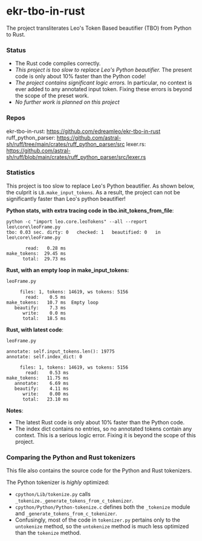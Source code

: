 
# ekr-tbo-in-rust

The project transliterates Leo's Token Based beautifier (TBO) from Python to Rust.

### Status

- The Rust code compiles correctly.
- *This project is too slow to replace Leo's Python beautifier.*
   The present code is only about 10% faster than the Python code!
- *The project contains significant logic errors.*
   In particular, no context is ever added to any annotated input token.
   Fixing these errors is beyond the scope of the preset work.
- *No further work is planned on this project*

### Repos

ekr-tbo-in-rust: https://github.com/edreamleo/ekr-tbo-in-rust
ruff_python_parser: https://github.com/astral-sh/ruff/tree/main/crates/ruff_python_parser/src
lexer.rs: https://github.com/astral-sh/ruff/blob/main/crates/ruff_python_parser/src/lexer.rs

### Statistics

This project is too slow to replace Leo's Python beautifier.
As shown below, the culprit is `LB.make_input_tokens`.
As a result, the project can not be significantly faster than Leo's python beautifier!

**Python stats, with extra tracing code in tbo.init_tokens_from_file**:

```
python -c "import leo.core.leoTokens" --all --report leo\core\leoFrame.py
tbo: 0.03 sec. dirty: 0   checked: 1   beautified: 0   in leo\core\leoFrame.py

       read:   0.28 ms
make_tokens:  29.45 ms
      total:  29.73 ms
```  
**Rust, with an empty loop in make_input_tokens:**
```
leoFrame.py

     files: 1, tokens: 14619, ws tokens: 5156
       read:    0.5 ms
make_tokens:   10.7 ms  Empty loop
   beautify:    7.3 ms
      write:    0.0 ms
      total:   18.5 ms
```
**Rust, with latest code**:
```
leoFrame.py

annotate: self.input_tokens.len(): 19775
annotate: self.index_dict: 0

     files: 1, tokens: 14619, ws tokens: 5156
       read:    0.53 ms
make_tokens:   11.75 ms
   annotate:    6.69 ms
   beautify:    4.11 ms
      write:    0.00 ms
      total:   23.10 ms
```
**Notes**:
- The latest Rust code is only about 10% faster than the Python code.
- The index dict contains no entries, so no annotated tokens contain any context.
  This is a serious logic error. Fixing it is beyond the scope of this project.

### Comparing the Python and Rust tokenizers

This file also contains the source code for the Python and Rust tokenizers.

The Python tokenizer is *highly* optimized:
- `cpython/Lib/tokenize.py` calls `_tokenize._generate_tokens_from_c_tokenizer`.
- `cpython/Python/Python-tokenize.c` defines both the `_tokenize` module and `_generate_tokens_from_c_tokenizer`.
- Confusingly, most of the code in `tokenizer.py` pertains only to the `untokenize` method,
  so the `untokenize` method is much less optimized than the `tokenize` method.


